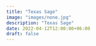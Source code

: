 ```yaml
---
title: "Texas Sage"
image: "images/none.jpg"
description: "Texas Sage"
date: 2022-04-12T12:00:00+06:00
draft: false
---
```

